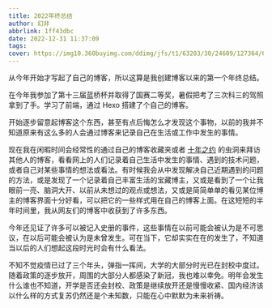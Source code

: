 ```yaml
---
title: 2022年终总结
author: 幻非
abbrlink: 1ff43dbc
date: 2022-12-31 11:37:09
tags:
cover: https://img10.360buyimg.com/ddimg/jfs/t1/63203/30/24609/127364/63b00e7aFe6146fc1/7fdaf6634c2eb1c3.jpg
---
```


从今年开始才写起了自己的博客，所以这算是我创建博客以来的第一个年终总结。

在今年我参加了第十三届蓝桥杯并取得了国赛二等奖，暑假把考了三次科三的驾照拿到了手。学习了前端，通过 Hexo 搭建了个自己的博客。

开始逐步留意起博客这个东西，甚至有点后悔怎么才发现这个事物，以前的我并不知道原来有这么多的人会通过博客来记录自己在生活或工作中发生的事情。

现在我在闲暇时间会经常性的通过自己的博客收藏夹或者 [十年之约](https://www.foreverblog.cn/) 的虫洞来拜访其他人的博客，看看网上的人们记录着自己生活中发生的事情、遇到的技术问题，或者自己对某些事情的想法或看法。有时候我会从中发现解决自己近期遇到的问题的方法，或是发现了一个记录着自己丰富生活的宝藏博主，又或是看到了一个让我眼前一亮、脑洞大开、以前从未想过的观点或想法，又或是简简单单的看见某位博主的博客界面十分好看，可以把它的一些样式用在自己的博客上面。在这短短的半年时间里，我从网友们的博客中收获到了许多东西。

今年还见证了许多可以被记入史册的事件，这些事情在以前可能会被认为是不可思议，在以后可能会被认为是未曾发生。可在当下，它却实实在在的发生了，不知道当以后的人们想起这段时光时会有什么看法。

不知不觉疫情已过了三个年头，弹指一挥间，大学的大部分时光已在封校中度过。随着政策的逐步放开，周围的大部分人都感染了新冠，我也难以幸免。明年会发生什么谁也不知道，开学是否还会封校、政策是继续放开还是慢慢收紧、国内经济该以什么样的方式复苏仍然还是个未知数，只能在心中默默为未来祈祷。
